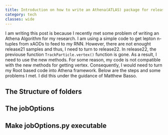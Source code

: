 ```yaml
---
title: Introduction on how to write an Athena(ATLAS) package for release22
category: tech
classes: wide
---
```


I am writing this post is because I recently met some problem of writing an Athena Algorithm for my research.
I am using a simple code to get lepton n-tuples from xAODs to feed to my RNN. However, there are not enought  release21 samples and thus,
I need to turn to release22. In release22, the previouse function `TrackParticle.vertex()` function is gone. As a result, I need to use the 
new methods. For some reason, my code is not compatible with the new methods for getting vertex. Consequently, I would need to turn my Root based code
into Athena framework. Below are the steps and some problems I met. I did this under the guidance of Matthew Basso. 


## The Structure of folders


## The jobOptions

## Make jobOptions.py executable 

